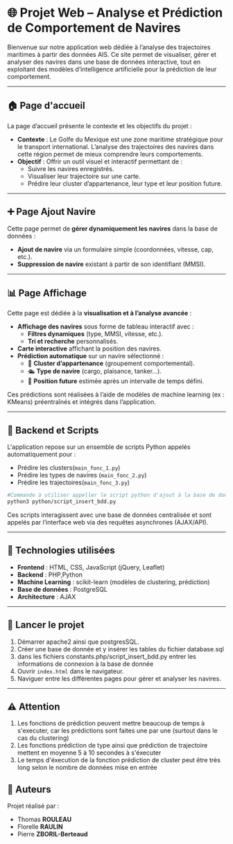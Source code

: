 # 🌐 Projet Web – Analyse et Prédiction de Comportement de Navires

Bienvenue sur notre application web dédiée à l’analyse des trajectoires maritimes à partir des données AIS. Ce site permet de visualiser, gérer et analyser des navires dans une base de données interactive, tout en exploitant des modèles d’intelligence artificielle pour la prédiction de leur comportement.

---

## 🏠 Page d'accueil

La page d’accueil présente le contexte et les objectifs du projet :

- **Contexte** : Le Golfe du Mexique est une zone maritime stratégique pour le transport international. L’analyse des trajectoires des navires dans cette région permet de mieux comprendre leurs comportements.
- **Objectif** : Offrir un outil visuel et interactif permettant de :
  - Suivre les navires enregistrés.
  - Visualiser leur trajectoire sur une carte.
  - Prédire leur cluster d’appartenance, leur type et leur position future.

---

## ➕ Page Ajout Navire

Cette page permet de **gérer dynamiquement les navires** dans la base de données :

- **Ajout de navire** via un formulaire simple (coordonnées, vitesse, cap, etc.).
- **Suppression de navire** existant à partir de son identifiant (MMSI).

---

## 📊 Page Affichage

Cette page est dédiée à la **visualisation et à l’analyse avancée** :

- **Affichage des navires** sous forme de tableau interactif avec :
  - **Filtres dynamiques** (type, MMSI, vitesse, etc.).
  - **Tri et recherche** personnalisés.
- **Carte interactive** affichant la position des navires.
- **Prédiction automatique** sur un navire sélectionné :
  - 📌 **Cluster d’appartenance** (groupement comportemental).
  - 🛳️ **Type de navire** (cargo, plaisance, tanker…).
  - 🧭 **Position future** estimée après un intervalle de temps défini.

Ces prédictions sont réalisées à l’aide de modèles de machine learning (ex : KMeans) préentraînés et intégrés dans l’application.

---

## 🧠 Backend et Scripts

L'application repose sur un ensemble de scripts Python appelés automatiquement pour :

- Prédire les clusters(`main_fonc_1.py`)
- Prédire les types de navires (`main_fonc_2.py`)
- Prédire les trajectoires(`main_fonc_3.py`)

```bash
#Commande à utiliser appeller le script python d'ajout à la base de donnée
python3 python/script_insert_bdd.py
```

Ces scripts interagissent avec une base de données centralisée et sont appelés par l’interface web via des requêtes asynchrones (AJAX/API).

---

## 📁 Technologies utilisées

- **Frontend** : HTML, CSS, JavaScript (jQuery, Leaflet)
- **Backend** : PHP,Python
- **Machine Learning** : scikit-learn (modèles de clustering, prédiction)
- **Base de données** : PostgreSQL
- **Architecture** : AJAX

---

## 🚀 Lancer le projet

1. Démarrer apache2 ainsi que postgresSQL.
2. Créer une base de donnée et y insérer les tables du fichier database.sql
3. dans les fichiers constants.php/script_insert_bdd.py entrer les informations de connexion à la base de donnée
3. Ouvrir `index.html` dans le navigateur.
4. Naviguer entre les différentes pages pour gérer et analyser les navires.

---
## ⚠️ Attention 
1. Les fonctions de prédiction peuvent mettre beaucoup de temps à s'executer, car les prédictions sont faites une par une (surtout dans le cas du clustering)
2. Les fonctions prédiction de type ainsi que prédiction de trajectoire mettent en moyenne 5 à 10 secondes à s'éxecuter
3. Le temps d'éxecution de la fonction prédiction de cluster peut être très long selon le nombre de données mise en entrée
## 👥 Auteurs

Projet réalisé par :

- Thomas **ROULEAU**
- Florelle **RAULIN**
- Pierre **ZBORIL-Berteaud**
